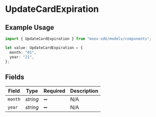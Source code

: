 # UpdateCardExpiration

## Example Usage

```typescript
import { UpdateCardExpiration } from "moov-sdk/models/components";

let value: UpdateCardExpiration = {
  month: "01",
  year: "21",
};
```

## Fields

| Field              | Type               | Required           | Description        |
| ------------------ | ------------------ | ------------------ | ------------------ |
| `month`            | *string*           | :heavy_minus_sign: | N/A                |
| `year`             | *string*           | :heavy_minus_sign: | N/A                |